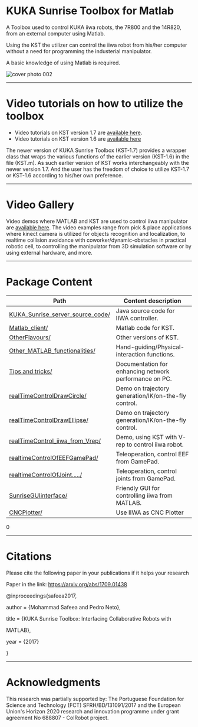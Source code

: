 

# KUKA Sunrise Toolbox for Matlab

A Toolbox used to control KUKA iiwa robots, the 7R800 and the 14R820, from an external computer using Matlab.

Using the KST the utilizer can control the iiwa robot from his/her computer without a need for programming  the industerial manipulator.

A basic knowledge of using Matlab is required.

![cover photo 002](https://user-images.githubusercontent.com/23720527/42727096-161276d4-8798-11e8-8e6e-4af57383f0bf.jpg)

--------------------------------------

# Video tutorials on how to utilize the toolbox

* Video tutorials on KST version 1.7 are [available here](https://www.youtube.com/playlist?list=PLz558OYgHuZd-Gc2-OryITKEXefAmrvae).
* Video tutorials on KST version 1.6 are [available here](https://www.youtube.com/watch?v=_yTK0Gi0p3g&list=PLz558OYgHuZdVzTaB79iM8Y8u6EjFe0d8)

The newer version of KUKA Sunrise Toolbox (KST-1.7) provides a wrapper class that wraps the various functions of the earlier version (KST-1.6) in the file (KST.m). As such earlier version of KST works interchangeably with the newer version 1.7. And the user has the freedom of choice to utilize KST-1.7 or KST-1.6 according to his/her own preference.

--------------------------------------

# Video Gallery

Video demos where MATLAB and KST are used to control iiwa manipulator are [available here](https://github.com/Modi1987/KST-Kuka-Sunrise-Toolbox/wiki/Videos). 
The video examples range from pick & place applications where kinect camera is utilized for objects recognition and localization, to realtime collision avoidance with coworker/dynamic-obstacles in practical robotic cell, to controlling the manipulator from 3D simulation software or by using external hardware, and more.

--------------------------------------

# Package Content

Path                                 | Content description
-------------------------------------| ----------------------------------------------------------
[KUKA_Sunrise_server_source_code/][1]| Java source code for IIWA controller.
[Matlab_client/][2]                  | Matlab code for KST.
[OtherFlavours/][3]                  | Other versions of KST.
[Other_MATLAB_functionalities/][4]   | Hand-guiding/Physical-interaction functions.
[Tips and tricks/][5]                | Documentation for enhancing network performance on PC.
[realTimeControlDrawCircle/][6]      | Demo on trajectory generation/IK/on-the-fly control.
[realTimeControlDrawEllipse/][7]     | Demo on trajectory generation/IK/on-the-fly control.
[realTimeControl_iiwa_from_Vrep/][8] | Demo, using KST with V-rep to control iiwa robot.
[realtimeControlOfEEFGamePad/][9]    | Teleoperation, control EEF from GamePad.
[realtimeControlOfJoint...../][10]   | Teleoperation, control joints from GamePad.
[SunriseGUIinterface/][11]	     | Friendly GUI for controlling iiwa from MATLAB.
[CNCPlotter/][12]	             | Use IIWA as CNC Plotter

<!-- --------------------------------------------------------------------------------- -->
0
<!-- Links in GitHub, -->
[1]: /KUKA_Sunrise_server_source_code
[2]: /Matlab_client
[3]: /OtherFlavours
[4]: /Other_MATLAB_functionalities
[5]: /Tips%20and%20tricks
[6]: /realTimeControlDrawCircle
[7]: /realTimeControlDrawEllipse
[8]: /realTimeControl_iiwa_From_Vrep
[9]: /realtimeControlOfEEFGamePad
[10]: /realtimeControlOfJointSpaceUsingGamePad
[11]: /SunriseGUIinterface
[12]: /iiwa_CNCPlotter
--------------------------------------


# Citations

Please cite the following paper in your publications if it helps your research 

Paper in the link: https://arxiv.org/abs/1709.01438

@inproceedings{safeea2017,

  author = {Mohammad Safeea and Pedro Neto},
  
  title = {KUKA Sunrise Toolbox: Interfacing Collaborative Robots with
  
MATLAB},

  year = {2017}
  
  }


--------------------------------------

# Acknowledgments

This research was partially supported by:
The Portuguese Foundation for Science and Technology 
(FCT) SFRH/BD/131091/2017 and the European Union's Horizon
2020 research and innovation programme under grant agreement
No 688807 - ColRobot project.



